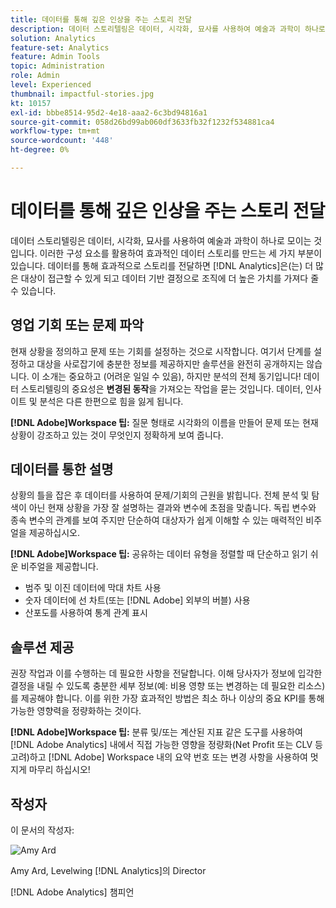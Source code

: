 ```yaml
---
title: 데이터를 통해 깊은 인상을 주는 스토리 전달
description: 데이터 스토리텔링은 데이터, 시각화, 묘사를 사용하여 예술과 과학이 하나로 모이는 것입니다.  이러한 구성 요소를 활용하여 효과적인 데이터 스토리를 만드는 세 가지 부분이 있습니다. 데이터를 통해 효과적으로 스토리를 전달하면  [!DNL Analytics] 더 많은 대상이 접근할 수 있게 되고 데이터 기반 결정으로 조직에 더 높은 가치를 가져다 줄 수 있습니다.
solution: Analytics
feature-set: Analytics
feature: Admin Tools
topic: Administration
role: Admin
level: Experienced
thumbnail: impactful-stories.jpg
kt: 10157
exl-id: bbbe8514-95d2-4e18-aaa2-6c3bd94816a1
source-git-commit: 058d26bd99ab060df3633fb32f1232f534881ca4
workflow-type: tm+mt
source-wordcount: '448'
ht-degree: 0%

---
```


# 데이터를 통해 깊은 인상을 주는 스토리 전달

데이터 스토리텔링은 데이터, 시각화, 묘사를 사용하여 예술과 과학이 하나로 모이는 것입니다.  이러한 구성 요소를 활용하여 효과적인 데이터 스토리를 만드는 세 가지 부분이 있습니다. 데이터를 통해 효과적으로 스토리를 전달하면 [!DNL Analytics]은(는) 더 많은 대상이 접근할 수 있게 되고 데이터 기반 결정으로 조직에 더 높은 가치를 가져다 줄 수 있습니다.

## 영업 기회 또는 문제 파악

현재 상황을 정의하고 문제 또는 기회를 설정하는 것으로 시작합니다. 여기서 단계를 설정하고 대상을 사로잡기에 충분한 정보를 제공하지만 솔루션을 완전히 공개하지는 않습니다. 이 소개는 중요하고 (어려운 일일 수 있음), 하지만 분석의 전체 동기입니다!  데이터 스토리텔링의 중요성은 **변경된 동작**&#x200B;을 가져오는 작업을 묻는 것입니다. 데이터, 인사이트 및 분석은 다른 한편으로 힘을 잃게 됩니다.

**[!DNL Adobe]Workspace 팁:** 질문 형태로 시각화의 이름을 만들어 문제 또는 현재 상황이 강조하고 있는 것이 무엇인지 정확하게 보여 줍니다.

## 데이터를 통한 설명

상황의 틀을 잡은 후 데이터를 사용하여 문제/기회의 근원을 밝힙니다. 전체 분석 및 탐색이 아닌 현재 상황을 가장 잘 설명하는 결과와 변수에 초점을 맞춥니다.  독립 변수와 종속 변수의 관계를 보여 주지만 단순하여 대상자가 쉽게 이해할 수 있는 매력적인 비주얼을 제공하십시오.

**[!DNL Adobe]Workspace 팁:**
공유하는 데이터 유형을 정렬할 때 단순하고 읽기 쉬운 비주얼을 제공합니다.

* 범주 및 이진 데이터에 막대 차트 사용
* 숫자 데이터에 선 차트(또는 [!DNL Adobe] 외부의 버블) 사용
* 산포도를 사용하여 통계 관계 표시

## 솔루션 제공

권장 작업과 이를 수행하는 데 필요한 사항을 전달합니다.  이해 당사자가 정보에 입각한 결정을 내릴 수 있도록 충분한 세부 정보(예: 비용 영향 또는 변경하는 데 필요한 리소스)를 제공해야 합니다. 이를 위한 가장 효과적인 방법은 최소 하나 이상의 중요 KPI를 통해 가능한 영향력을 정량화하는 것이다.

**[!DNL Adobe]Workspace 팁:** 분류 및/또는 계산된 지표 같은 도구를 사용하여 [!DNL Adobe Analytics] 내에서 직접 가능한 영향을 정량화(Net Profit 또는 CLV 등 고려)하고 [!DNL Adobe] Workspace 내의 요약 번호 또는 변경 사항을 사용하여 멋지게 마무리 하십시오!

## 작성자

이 문서의 작성자:

![Amy Ard](assets/amy-ard-headshot-small.png)

Amy Ard, Levelwing [!DNL Analytics]의 Director

[!DNL Adobe Analytics] 챔피언
